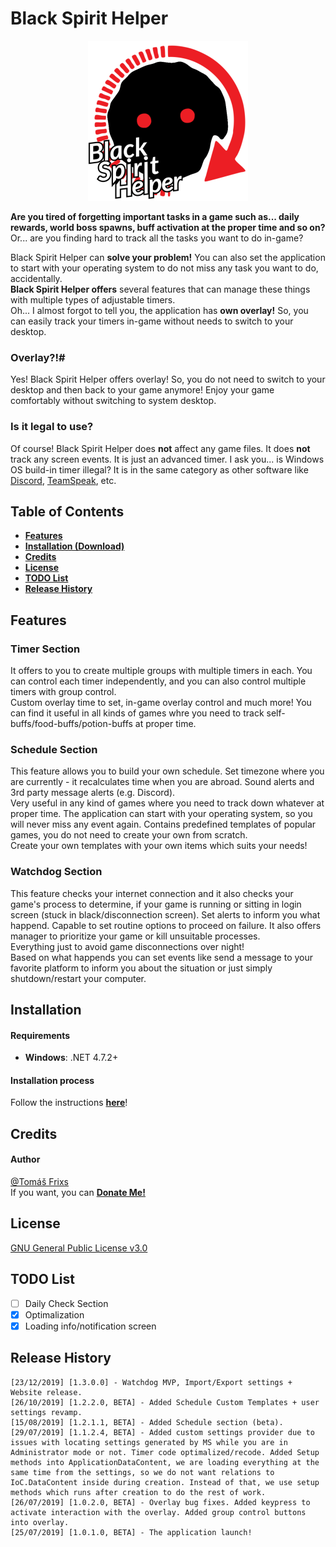 ﻿# Black Spirit Helper

<p align="center">
    <img src="Resources/logo_red_text_512.png" alt="Logo Black Spirit Helper" width="256" style="text-align:center;">
</p>

**Are you tired of forgetting important tasks in a game such as... daily rewards, world boss spawns, buff activation at the proper time and so on?**  
Or... are you finding hard to track all the tasks you want to do in-game?  
  
Black Spirit Helper can **solve your problem!** You can also set the application to start with your operating system to do not miss any task you want to do, accidentally.  
**Black Spirit Helper offers** several features that can manage these things with multiple types of adjustable timers.  
Oh... I almost forgot to tell you, the application has **own overlay!** So, you can easily track your timers in-game without needs to switch to your desktop.
### Overlay?!#
Yes! Black Spirit Helper offers overlay! So, you do not need to switch to your desktop and then back to your game anymore! Enjoy your game comfortably without switching to system desktop.
### Is it legal to use?
Of course! Black Spirit Helper does **not** affect any game files. It does **not** track any screen events. It is just an advanced timer. I ask you... is Windows OS build-in timer illegal? It is in the same category as other software like [Discord](https://discordapp.com/), [TeamSpeak](https://www.teamspeak.com), etc.

## Table of Contents
- **[Features](#features)**
- **[Installation (Download)](#installation)**
- **[Credits](#credits)**
- **[License](#license)**
- **[TODO List](#todo-list)**
- **[Release History](#release-history)**

## Features
### Timer Section
It offers to you to create multiple groups with multiple timers in each. You can control each timer independently, and you can also control multiple timers with group control.  
Custom overlay time to set, in-game overlay control and much more! You can find it useful in all kinds of games whre you need to track self-buffs/food-buffs/potion-buffs at proper time.
### Schedule Section
This feature allows you to build your own schedule. Set timezone where you are currently - it recalculates time when you are abroad. Sound alerts and 3rd party message alerts (e.g. Discord).  
Very useful in any kind of games where you need to track down whatever at proper time. The application can start with your operating system, so you will never miss any event again. Contains predefined templates of popular games, you do not need to create your own from scratch.  
Create your own templates with your own items which suits your needs!
### Watchdog Section
This feature checks your internet connection and it also checks your game's process to determine, if your game is running or sitting in login screen (stuck in black/disconnection screen). Set alerts to inform you what happend. Capable to set routine options to proceed on failure. It also offers manager to prioritize your game or kill unsuitable processes.  
Everything just to avoid game disconnections over night!  
Based on what happends you can set events like send a message to your favorite platform to inform you about the situation or just simply shutdown/restart your computer.

## Installation
#### Requirements
- **Windows**: .NET 4.7.2+

#### Installation process
Follow the instructions **[here](https://github.com/Frixs/BlackSpiritHelper/wiki/Installation)**!

## Credits
#### Author
[@Tomáš Frixs](https://github.com/Frixs)  
If you want, you can **[Donate Me!](https://www.paypal.com/cgi-bin/webscr?cmd=_s-xclick&hosted_button_id=QE2V3BNQJVG5W&source=url)**

## License
[GNU General Public License v3.0](https://github.com/Frixs/BlackSpiritHelper/blob/master/LICENSE)

## TODO List
- [ ] Daily Check Section
- [x] Optimalization
- [x] Loading info/notification screen

## Release History
```
[23/12/2019] [1.3.0.0] - Watchdog MVP, Import/Export settings + Website release.
[26/10/2019] [1.2.2.0, BETA] - Added Schedule Custom Templates + user settings revamp.
[15/08/2019] [1.2.1.1, BETA] - Added Schedule section (beta).
[29/07/2019] [1.1.2.4, BETA] - Added custom settings provider due to issues with locating settings generated by MS while you are in Administrator mode or not. Timer code optimalized/recode. Added Setup methods into ApplicationDataContent, we are loading everything at the same time from the settings, so we do not want relations to IoC.DataContent inside during creation. Instead of that, we use setup methods which runs after creation to do the rest of work.
[26/07/2019] [1.0.2.0, BETA] - Overlay bug fixes. Added keypress to activate interaction with the overlay. Added group control buttons into overlay.
[25/07/2019] [1.0.1.0, BETA] - The application launch!
```
